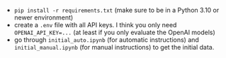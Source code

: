 - `pip install -r requirements.txt` (make sure to be in a Python 3.10 or newer environment)
- create a `.env` file with all API keys. I think you only need `OPENAI_API_KEY=...` (at least if you only evaluate the OpenAI models)
- go through `initial_auto.ipynb` (for automatic instructions) and `initial_manual.ipynb` (for manual instructions) to get the initial data.